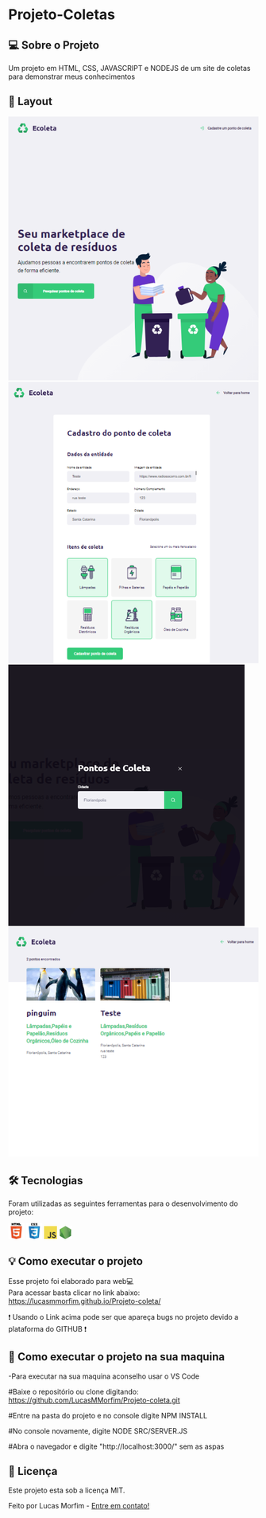 # Projeto-Coletas

## 💻 Sobre o Projeto
Um projeto em HTML, CSS, JAVASCRIPT e NODEJS de um site de coletas para demonstrar meus conhecimentos

## 🎨 Layout

![image](https://github.com/LucasMMorfim/Projeto-coleta/blob/main/public/assets/img-demonstracao/home.png)
![image](https://github.com/LucasMMorfim/Projeto-coleta/blob/main/public/assets/img-demonstracao/cadastro_de_coleta.png)
![image](https://github.com/LucasMMorfim/Projeto-coleta/blob/main/public/assets/img-demonstracao/tela_pesquisa.png)
![image](https://github.com/LucasMMorfim/Projeto-coleta/blob/main/public/assets/img-demonstracao/tela_resultados.png)

## 🛠 Tecnologias

Foram utilizadas as seguintes ferramentas para o desenvolvimento do projeto:

<code><img height="32" src="https://raw.githubusercontent.com/github/explore/80688e429a7d4ef2fca1e82350fe8e3517d3494d/topics/html/html.png" alt="HTML5"/></code>
<code><img height="32" src="https://raw.githubusercontent.com/github/explore/80688e429a7d4ef2fca1e82350fe8e3517d3494d/topics/css/css.png" alt="CSS"/></code>
<code><img height="26" src="https://raw.githubusercontent.com/github/explore/80688e429a7d4ef2fca1e82350fe8e3517d3494d/topics/javascript/javascript.png" alt="JAVASCRIPT"/></code>
<code><img height="26" src="https://raw.githubusercontent.com/github/explore/80688e429a7d4ef2fca1e82350fe8e3517d3494d/topics/nodejs/nodejs.png" alt="NODEJS"/></code>

## 💡 Como executar o projeto

Esse projeto foi elaborado para web💻 </br>
Para acessar basta clicar no link abaixo:</br>
https://lucasmmorfim.github.io/Projeto-coleta/

❗ Usando o Link acima pode ser que apareça bugs no projeto devido a plataforma do GITHUB ❗

## 📁 Como executar o projeto na sua maquina

-Para executar na sua maquina aconselho usar o VS Code

#Baixe o repositório ou clone digitando:
https://github.com/LucasMMorfim/Projeto-coleta.git

#Entre na pasta do projeto e no console digite NPM INSTALL

#No console novamente, digite NODE SRC/SERVER.JS

#Abra o navegador e digite "http://localhost:3000/" sem as aspas

## 📝 Licença

Este projeto esta sob a licença MIT.

Feito por Lucas Morfim - [Entre em contato!](https://www.linkedin.com/in/lucas-mateus-machado-morfim-a6a282240/)

